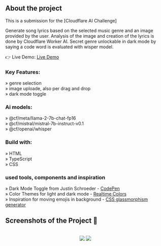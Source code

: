 <h2>About the project</h2>

  <p>This is a submission for the [Cloudflare AI Challenge]</p>

 Generate song lyrics based on the selected music genre and an image provided by the user. Analysis of the image and creation of the lyrics is done by Cloudflare Worker AI.
 Secret genre unlockable in dark mode by saying a code word is evaluated with wisper model.

👉 Live Demo: <a href='https://imageharmony.contact-44d.workers.dev/'>Live Demo</a>

<h3>Key Features:</h3>

» genre selection <br>
» image uploade, also per drag and drop <br>
» dark mode toggle

<h3>Ai models:</h3>

» @cf/meta/llama-2-7b-chat-fp16 <br>
» @cf/mistral/mistral-7b-instruct-v0.1 <br>
» @cf/openai/whisper

<h3>Build with:</h3>

» HTML <br>
» TypeScript <br>
» CSS

<h3>used tools, components and inspiration</h3>

» Dark Mode Toggle from Justin Schroeder - <a href='https://codepen.io/justin-schroeder/pen/zYyVvxQ'>CodePen</a> <br>
» Color Themes for light and dark mode - <a href='https://www.realtimecolors.com/?colors=050315-fbfbfe-2f27ce-dedcff-433bff&fonts=Poppins-Poppins'>Realtime Colors</a> <br>
» Inspiration for moving emojis in background - <a href='https://www.htmlcssbuttongenerator.com/css-glassmorphism-generator.html'>CSS glassmorphism generator</a>

<h2>Screenshots of the Project 📸</h2>
<br>

<div align='center'>
<img src='https://github.com/flos-code/DA-Bubble/assets/148456982/4cce4406-b1e3-43d5-8d6d-4c844ef02f6f'/>
<img src='https://github.com/flos-code/DA-Bubble/assets/148456982/f9f76f2c-0bbc-47ee-b5dc-6945495a72ee'/>

</div>
